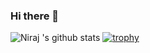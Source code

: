 ### Hi there 👋

![Niraj 's github stats](https://github-readme-stats.vercel.app/api?username=nrjadkry&count_private=true&show_icons=true)
[![trophy](https://github-profile-trophy.vercel.app/?username=nrjadkry)](https://github.com/ryo-ma/github-profile-trophy)
<!-- ![Top Langs](https://github-readme-stats.vercel.app/api/top-langs/?username=nrjadkry&langs_count=5&hide=objective-c,java) -->
